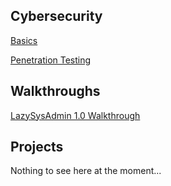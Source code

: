 ## Cybersecurity
[Basics](https://blu0.github.io/Infosec)

[Penetration Testing](https://blu0.github.io/Methodology)

## Walkthroughs
[LazySysAdmin 1.0 Walkthrough](https://blu0.github.io/LSAWalkthrough)

## Projects
Nothing to see here at the moment...
